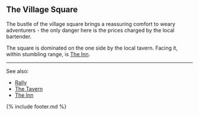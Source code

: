 ## The Village Square
The bustle of the village square brings a reassuring comfort to weary adventurers - the only danger here is the
  prices charged by the local bartender.

The square is dominated on the one side by the local tavern. Facing it, within stumbling range, is [The Inn](../inn/index.md).

---

See also:
 - [Rally](rally.md)
 - [The Tavern](../tavern/index.md)
 - [The Inn](../inn/index.md)

{% include footer.md %}